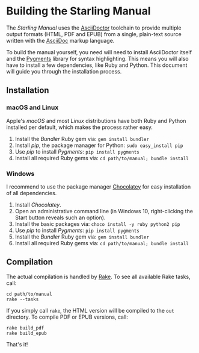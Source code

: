 # Building the Starling Manual

The _Starling Manual_ uses the [AsciiDoctor][1] toolchain to provide multiple output formats (HTML, PDF and EPUB) from a single, plain-text source written with the [AsciiDoc][2] markup language.

To build the manual yourself, you need will need to install AsciiDoctor itself and the [Pygments][3] library for syntax highlighting.
This means you will also have to install a few dependencies, like Ruby and Python.
This document will guide you through the installation process.

## Installation

### macOS and Linux

Apple's _macOS_ and most _Linux_ distributions have both Ruby and Python installed per default, which makes the process rather easy.

1. Install the _Bundler_ Ruby gem via:
   `gem install bundler`
2. Install _pip_, the package manager for Python:
   `sudo easy_install pip`
3. Use _pip_ to install _Pygments_:
   `pip install pygments`
4. Install all required Ruby gems via:
   `cd path/to/manual; bundle install`

### Windows

I recommend to use the package manager [Chocolatey][5] for easy installation of all dependencies.

1. Install _Chocolatey_.
2. Open an administrative command line (in Windows 10, right-clicking the Start button reveals such an option).
3. Install the basic packages via:
   `choco install -y ruby python2 pip`
4. Use _pip_ to install _Pygments_:
   `pip install pygments`
5. Install the _Bundler_ Ruby gem via:
   `gem install bundler`
6. Install all required Ruby gems via:
   `cd path/to/manual; bundle install`

## Compilation

The actual compilation is handled by [Rake][4].
To see all available Rake tasks, call:

    cd path/to/manual
    rake --tasks

If you simply call `rake`, the HTML version will be compiled to the `out` directory.
To compile PDF or EPUB versions, call:

    rake build_pdf
    rake build_epub

That's it!

[1]: http://asciidoctor.org
[2]: http://asciidoctor.org/docs/what-is-asciidoc
[3]: http://pygments.org
[4]: https://ruby.github.io/rake/
[5]: https://chocolatey.org
